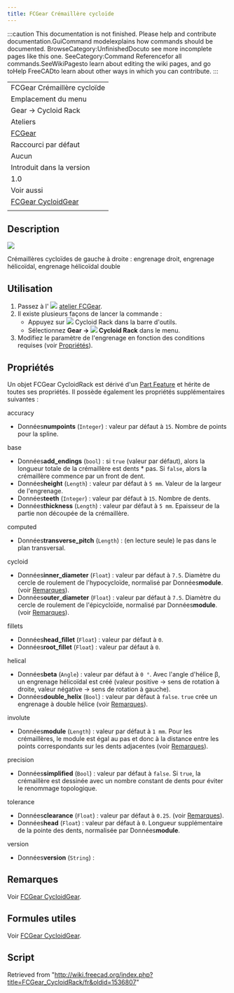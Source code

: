 ```yaml
---
title: FCGear Crémaillère cycloïde
---
```

:::caution
This documentation is not finished. Please help and contribute documentation.GuiCommand modelexplains how commands should be documented. BrowseCategory:UnfinishedDocuto see more incomplete pages like this one. SeeCategory:Command Referencefor all commands.SeeWikiPagesto learn about editing the wiki pages, and go toHelp FreeCADto learn about other ways in which you can contribute.
:::

|  |
| --- |
| FCGear Crémaillère cycloïde |
| Emplacement du menu |
| Gear → Cycloid Rack |
| Ateliers |
| [FCGear](/FCGear_Workbench/fr "FCGear Workbench/fr") |
| Raccourci par défaut |
| Aucun |
| Introduit dans la version |
| 1.0 |
| Voir aussi |
| [FCGear CycloidGear](/FCGear_CycloidGear/fr "FCGear CycloidGear/fr") |
|  |

## Description

![](/images/FCGear_CycloidRack-01.png)

Crémaillères cycloïdes de gauche à droite : engrenage droit, engrenage hélicoïdal, engrenage hélicoïdal double

## Utilisation

1. Passez à l' ![](/images/FCGear_workbench_icon.svg) [atelier FCGear](/FCGear_Workbench/fr "FCGear Workbench/fr").
2. Il existe plusieurs façons de lancer la commande :
   * Appuyez sur ![](/images/FCGear_CycloidRack.svg) Cycloid Rack dans la barre d'outils.
   * Sélectionnez **Gear → ![](/images/FCGear_CycloidRack.svg) Cycloid Rack** dans le menu.
3. Modifiez le paramètre de l'engrenage en fonction des conditions requises (voir [Propriétés](#Propri.C3.A9t.C3.A9s)).

## Propriétés

Un objet FCGear CycloidRack est dérivé d'un [Part Feature](/Part_Feature/fr "Part Feature/fr") et hérite de toutes ses propriétés. Il possède également les propriétés supplémentaires suivantes :

accuracy

* Données**numpoints** (`Integer`) : valeur par défaut à `15`. Nombre de points pour la spline.

base

* Données**add\_endings** (`bool`) : si `true` (valeur par défaut), alors la longueur totale de la crémaillère est dents \* pas. Si `false`, alors la crémaillère commence par un front de dent.
* Données**height** (`Length`) : valeur par défaut à `5 mm`. Valeur de la largeur de l'engrenage.
* Données**teeth** (`Integer`) : valeur par défaut à `15`. Nombre de dents.
* Données**thickness** (`Length`) : valeur par défaut à `5 mm`. Epaisseur de la partie non découpée de la crémaillère.

computed

* Données**transverse\_pitch** (`Length`) : (en lecture seule) le pas dans le plan transversal.

cycloid

* Données**inner\_diameter** (`Float`) : valeur par défaut à `7.5`. Diamètre du cercle de roulement de l'hypocycloïde, normalisé par Données**module**. (voir [Remarques](/FCGear_CycloidGear/fr#Remarques "FCGear CycloidGear/fr")).
* Données**outer\_diameter** (`Float`) : valeur par défaut à `7.5`. Diamètre du cercle de roulement de l'épicycloïde, normalisé par Données**module**. (voir [Remarques](/FCGear_CycloidGear/fr#Remarques "FCGear CycloidGear/fr")).

fillets

* Données**head\_fillet** (`Float`) : valeur par défaut à `0`.
* Données**root\_fillet** (`Float`) : valeur par défaut à `0`.

helical

* Données**beta** (`Angle`) : valeur par défaut à `0 °`. Avec l'angle d'hélice β, un engrenage hélicoïdal est créé (valeur positive → sens de rotation à droite, valeur négative → sens de rotation à gauche).
* Données**double\_helix** (`Bool`) : valeur par défaut à `false`. `true` crée un engrenage à double hélice (voir [Remarques](/FCGear_CycloidGear/fr#Remarques "FCGear CycloidGear/fr")).

involute

* Données**module** (`Length`) : valeur par défaut à `1 mm`. Pour les crémaillères, le module est égal au pas et donc à la distance entre les points correspondants sur les dents adjacentes (voir [Remarques](/FCGear_CycloidGear/fr#Remarques "FCGear CycloidGear/fr")).

precision

* Données**simplified** (`Bool`) : valeur par défaut à `false`. Si `true`, la crémaillère est dessinée avec un nombre constant de dents pour éviter le renommage topologique.

tolerance

* Données**clearance** (`Float`) : valeur par défaut à `0.25`. (voir [Remarques](/FCGear_CycloidGear/fr#Remarques "FCGear CycloidGear/fr")).
* Données**head** (`Float`) : valeur par défaut à `0`. Longueur supplémentaire de la pointe des dents, normalisée par Données**module**.

version

* Données**version** (`String`) :

## Remarques

Voir [FCGear CycloidGear](/FCGear_CycloidGear/fr#Remarques "FCGear CycloidGear/fr").

## Formules utiles

Voir [FCGear CycloidGear](/FCGear_CycloidGear/fr#Formules_utiles "FCGear CycloidGear/fr").

## Script

Retrieved from "<http://wiki.freecad.org/index.php?title=FCGear_CycloidRack/fr&oldid=1536807>"